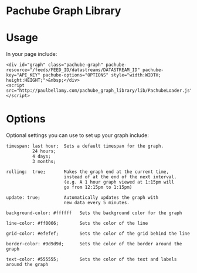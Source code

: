 Pachube Graph Library
=====================

Usage
=====

In your page include:

    <div id="graph" class="pachube-graph" pachube-resource="/feeds/FEED_ID/datastreams/DATASTREAM_ID" pachube-key="API_KEY" pachube-options="OPTIONS" style="width:WIDTH; height:HEIGHT;">&nbsp;</div>
    <script src="http://paulbellamy.com/pachube_graph_library/lib/PachubeLoader.js"></script>


Options
=======

Optional settings you can use to set up your graph include:

    timespan: last hour;  Sets a default timespan for the graph.
              24 hours;
              4 days;
              3 months;

    rolling:  true;       Makes the graph end at the current time,
                          instead of at the end of the next interval.
                          (e.g. A 1 hour graph viewed at 1:15pm will
                          go from 12:15pm to 1:15pm)

    update: true;         Automatically updates the graph with
                          new data every 5 minutes.

    background-color: #ffffff   Sets the background color for the graph

    line-color: #ff0066;        Sets the color of the line

    grid-color: #efefef;        Sets the color of the grid behind the line

    border-color: #9d9d9d;      Sets the color of the border around the graph

    text-color: #555555;        Sets the color of the text and labels around the graph
